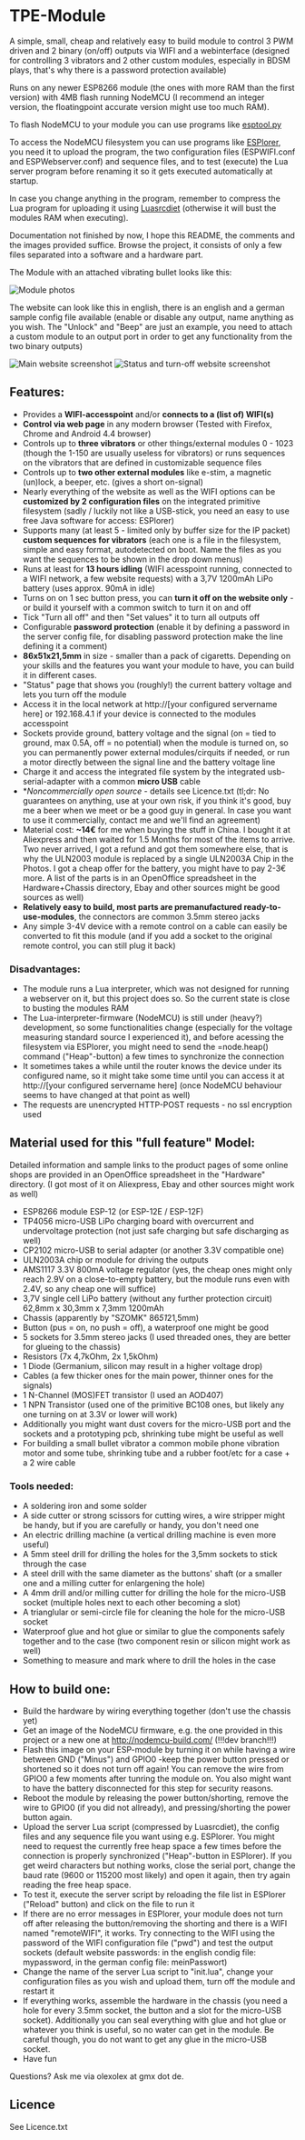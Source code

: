 # TPE-Module
A simple, small, cheap and relatively easy to build module to control 3 PWM driven and 2 binary (on/off) outputs via WIFI and a webinterface (designed for controlling 3 vibrators and 2 other custom modules, especially in BDSM plays, that's why there is a password protection available)

Runs on any newer ESP8266 module (the ones with more RAM than the first version) with 4MB flash running NodeMCU (I recommend an integer version, the floatingpoint accurate version might use too much RAM).

To flash NodeMCU to your module you can use programs like [esptool.py](https://github.com/themadinventor/esptool/blob/master/esptool.py)

To access the NodeMCU filesystem you can use programs like [ESPlorer](http://esp8266.ru/esplorer/), you need it to upload the program, the two configuration files (ESPWIFI.conf and ESPWebserver.conf) and sequence files, and to test (execute) the Lua server program before renaming it so it gets executed automatically at startup.

In case you change anything in the program, remember to compress the Lua program for uploading it using [Luasrcdiet](http://esp8266.ru/esplorer/) (otherwise it will bust the modules RAM when executing).

Documentation not finished by now, I hope this README, the comments and the images provided suffice. Browse the project, it consists of only a few files separated into a software and a hardware part.

The Module with an attached vibrating bullet looks like this:

![Module photos](https://github.com/OlexOlex/TPE-Module/blob/master/Hardware%2BChassis/Pictures/IMG_20160630_033513.jpg)

The website can look like this in english, there is an english and a german sample config file available (enable or disable any output, name anything as you wish. The "Unlock" and "Beep" are just an example, you need to attach a custom module to an output port in order to get any functionality from the two binary outputs)

![Main website screenshot](https://github.com/OlexOlex/TPE-Module/blob/master/Software/Pictures/English_website_v1.0.png) ![Status and turn-off website screenshot](https://github.com/OlexOlex/TPE-Module/blob/master/Software/Pictures/English_website_status_v1.0.png)

## Features:
* Provides a **WIFI-accesspoint** and/or **connects to a (list of) WIFI(s)**
* **Control via web page** in any modern browser (Tested with Firefox, Chrome and Android 4.4 browser)
* Controls up to **three vibrators** or other things/external modules 0 - 1023 (though the  1-150 are usually useless for vibrators) or runs sequences on the vibrators that are defined in customizable sequence files
* Controls up to **two other external modules** like e-stim, a magnetic (un)lock, a beeper, etc. (gives a short on-signal)
* Nearly everything of the website as well as the WIFI options can be **customized by 2 configuration files** on the integrated primitive filesystem (sadly / luckily not like a USB-stick, you need an easy to use free Java software for access: ESPlorer) 
* Supports many (at least 5 - limited only by buffer size for the IP packet) **custom sequences for vibrators** (each one is a file in the filesystem, simple and easy format, autodetected on boot. Name the files as you want the sequences to be shown in the drop down menus)
* Runs at least for **13 hours idling** (WIFI acesspoint running, connected to a WIFI network, a few website requests) with a 3,7V 1200mAh LiPo battery (uses approx. 90mA in idle)
* Turns on on 1 sec button press, you can **turn it off on the website only** - or build it yourself with a common switch to turn it on and off
* Tick "Turn all off" and then "Set values" it to turn all outputs off
* Configurable **password protection** (enable it by defining a password in the server config file, for disabling password protection make the line defining it a comment)
* **86x51x21,5mm** in size - smaller than a pack of cigaretts. Depending on your skills and the features you want your module to have, you can build it in different cases.
* "Status" page that shows you (roughly!) the current battery voltage and lets you turn off the module
* Access it in the local network at http://[your configured servername here] or 192.168.4.1 if your device is connected to the modules accesspoint
* Sockets provide ground, battery voltage and the signal (on = tied to ground, max 0.5A, off = no potential) when the module is turned on, so you can permanently power external modules/cirquits if needed, or run a motor directly between the signal line and the battery voltage line
* Charge it and access the integrated file system by the integrated usb-serial-adapter with a common **micro USB** cable
* **Noncommercially open source* - details see Licence.txt (tl;dr: No guarantees on anything, use at your own risk, if you think it's good, buy me a beer when we meet or be a good guy in general. In case you want to use it commercially, contact me and we'll find an agreement)
* Material cost: **~14€** for me when buying the stuff in China. I bought it at Aliexpress and then waited for 1.5 Months for most of the items to arrive. Two never arrived, I got a refund and got them somewhere else, that is why the ULN2003 module is replaced by a single ULN2003A Chip in the Photos. I got a cheap offer for the battery, you might have to pay 2-3€ more. A list of the parts is in an OpenOffice spreadsheet in the Hardware+Chassis directory, Ebay and other sources might be good sources as well)
* **Relatively easy to build, most parts are premanufactured ready-to-use-modules**, the connectors are common 3.5mm stereo jacks
* Any simple 3-4V device with a remote control on a cable can easily be converted to fit this module (and if you add a socket to the original remote control, you can still plug it back)

### Disadvantages:
* The module runs a Lua interpreter, which was not designed for running a webserver on it, but this project does so. So the current state is close to busting the modules RAM
* The Lua-interpreter-firmware (NodeMCU) is still under (heavy?) development, so some functionalities change (especially for the voltage measuring standard source I experienced it), and before acessing the filesystem via ESPlorer, you might need to send the =node.heap() command ("Heap"-button) a few times to synchronize the connection
* It sometimes takes a while until the router knows the device under its configured name, so it might take some time until you can access it at http://[your configured servername here] (once NodeMCU behaviour seems to have changed at that point as well)
* The requests are unencrypted HTTP-POST requests - no ssl encryption used


## Material used for this "full feature" Model:
Detailed information and sample links to the product pages of some online shops are provided in an OpenOffice spreadsheet in the "Hardware" directory. (I got most of it on Aliexpress, Ebay and other sources might work as well)
* ESP8266 module ESP-12 (or ESP-12E / ESP-12F) 
* TP4056 micro-USB LiPo charging board with overcurrent and undervoltage protection (not just safe charging but safe discharging as well)
* CP2102 micro-USB to serial adapter (or another 3.3V compatible one)
* ULN2003A chip or module for driving the outputs
* AMS1117 3.3V 800mA voltage regulator (yes, the cheap ones might only reach 2.9V on a close-to-empty battery, but the module runs even with 2.4V, so any cheap one will suffice)
* 3,7V single cell LiPo battery (without any further protection circuit) 62,8mm x 30,3mm x 7,3mm 1200mAh
* Chassis (apparently by "SZOMK" 86*51*21,5mm)
* Button (pus = on, no push = off), a waterproof one might be good
* 5 sockets for 3.5mm stereo jacks (I used threaded ones, they are better for glueing to the chassis)
* Resistors (7x 4,7kOhm, 2x 1,5kOhm)
* 1 Diode (Germanium, silicon may result in a higher voltage drop)
* Cables (a few thicker ones for the main power, thinner ones for the signals)
* 1 N-Channel (MOS)FET transistor (I used an AOD407)
* 1 NPN Transistor (used one of the primitive BC108 ones, but likely any one turning on at 3.3V or lower will work)
* Additionally you might want dust covers for the micro-USB port and the sockets and a prototyping pcb, shrinking tube might be useful as well
* For building a small bullet vibrator a common mobile phone vibration motor and some tube, shrinking tube and a rubber foot/etc for a case + a 2 wire cable

### Tools needed:
* A soldering iron and some solder
* A side cutter or strong scissors for cutting wires, a wire stripper might be handy, but if you are carefully or handy, you don't need one
* An electric drilling machine (a vertical drilling machine is even more useful)
* A 5mm steel drill for drilling the holes for the 3,5mm sockets to stick through the case
* A steel drill with the same diameter as the buttons' shaft (or a smaller one and a milling cutter for enlargening the hole)
* A 4mm drill and/or milling cutter for drilling the hole for the micro-USB socket (multiple holes next to each other becoming a slot)
* A trianglular or semi-circle file for cleaning the hole for the micro-USB socket
* Waterproof glue and hot glue or similar to glue the components safely together and to the case (two component resin or silicon might work as well)
* Something to measure and mark where to drill the holes in the case

## How to build one:
* Build the hardware by wiring everything together (don't use the chassis yet)
* Get an image of the NodeMCU firmware, e.g. the one provided in this project or a new one at http://nodemcu-build.com/ (!!!dev branch!!!)
* Flash this image on your ESP-module by turning it on while having a wire between GND ("Minus") and GPIO0 -keep the power button pressed or shortened so it does not turn off again! You can remove the wire from GPIO0 a few moments after tunring the module on. You also might want to have the battery disconnected for this step for security reasons.
* Reboot the module by releasing the power button/shorting, remove the wire to GPIO0 (if you did not allready), and pressing/shorting the power button again.
* Upload the server Lua script (compressed by Luasrcdiet), the config files and any sequence file you want using e.g. ESPlorer. You might need to request the currently free heap space a few times before the connection is properly synchronized ("Heap"-button in ESPlorer). If you get weird characters but nothing works, close the serial port, change the baud rate (9600 or 115200 most likely) and open it again, then try again reading the free heap space.
* To test it, execute the server script by reloading the file list in ESPlorer ("Reload" button) and click on the file to run it
* If there are no error messages in ESPlorer, your module does not turn off after releasing the button/removing the shorting and there is a WIFI named "remoteWIFI", it works. Try connecting to the WIFI using the password of the WIFI configuration file ("pwd") and test the output sockets (default website passwords: in the english condig file: mypassword, in the german config file: meinPasswort)
* Change the name of the server Lua script to "init.lua", change your configuration files as you wish and upload them, turn off the module and restart it
* If everything works, assemble the hardware in the chassis (you need a hole for every 3.5mm socket, the button and a slot for the micro-USB socket). Additionally you can seal everything with glue and hot glue or whatever you think is useful, so no water can get in the module. Be careful though, you do not want to get any glue in the micro-USB socket.
* Have fun

Questions? Ask me via olexolex at gmx dot de.


## Licence

See Licence.txt
